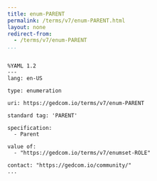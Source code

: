 ```yaml
---
title: enum-PARENT
permalink: /terms/v7/enum-PARENT.html
layout: none
redirect-from:
  - /terms/v7/enum-PARENT
...
```


```

%YAML 1.2
---
lang: en-US

type: enumeration

uri: https://gedcom.io/terms/v7/enum-PARENT

standard tag: 'PARENT'

specification:
  - Parent

value of:
  - "https://gedcom.io/terms/v7/enumset-ROLE"

contact: "https://gedcom.io/community/"
...

```
